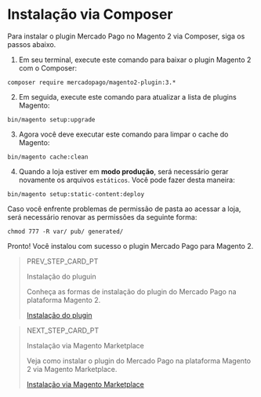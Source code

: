 # Instalação via Composer

Para instalar o plugin Mercado Pago no Magento 2 via Composer, siga os passos abaixo.

1. Em seu terminal, execute este comando para baixar o plugin Magento 2 com o Composer:

```
composer require mercadopago/magento2-plugin:3.*
```

2. Em seguida, execute este comando para atualizar a lista de plugins Magento:

```
bin/magento setup:upgrade
```

3. Agora você deve executar este comando para limpar o cache do Magento:

```
bin/magento cache:clean
```

4. Quando a loja estiver em **modo produção**, será necessário gerar novamente os arquivos `estáticos`. Você pode fazer desta maneira:

```
bin/magento setup:static-content:deploy
```

Caso você enfrente problemas de permissão de pasta ao acessar a loja, será necessário renovar as permissões da seguinte forma:

```
chmod 777 -R var/ pub/ generated/
```

Pronto! Você instalou com sucesso o plugin Mercado Pago para Magento 2.

> PREV_STEP_CARD_PT
>
> Instalação do pluguin
>
> Conheça as formas de instalação do plugin do Mercado Pago na plataforma Magento 2.
>
> [Instalação do plugin](/developers/pt/docs/magento2/installation)

> NEXT_STEP_CARD_PT
>
> Instalação via Magento Marketplace
>
> Veja como instalar o plugin do Mercado Pago na plataforma Magento 2 via Magento Marketplace.
>
> [Instalação via Magento Marketplace](/developers/pt/docs/magento2/installation/magento-marketplace)